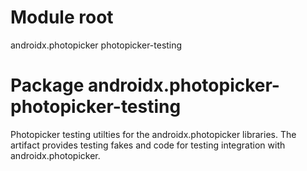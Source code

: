# Module root

androidx.photopicker photopicker-testing

# Package androidx.photopicker-photopicker-testing

Photopicker testing utilties for the androidx.photopicker libraries. The
artifact provides testing fakes and code for testing integration with
androidx.photopicker.
